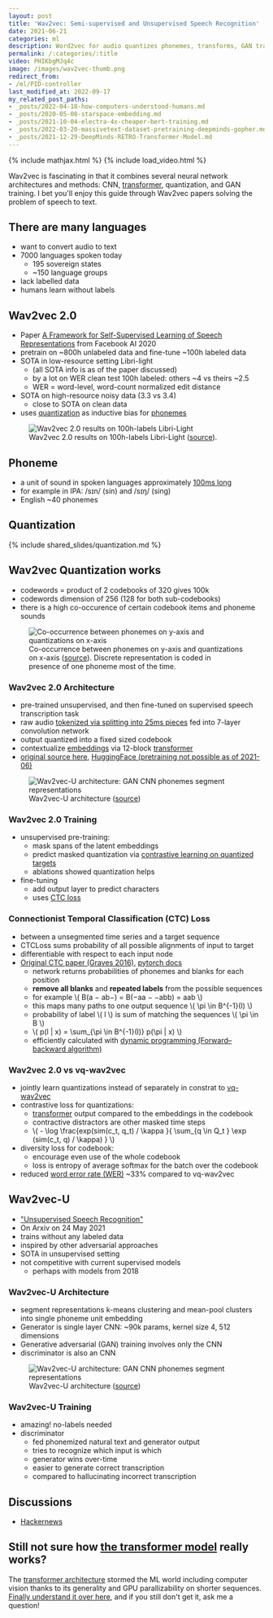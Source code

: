 ```yaml
---
layout: post
title: 'Wav2vec: Semi-supervised and Unsupervised Speech Recognition'
date: 2021-06-21
categories: ml
description: Word2vec for audio quantizes phonemes, transforms, GAN trains on text and audio from Facebook AI.
permalink: /:categories/:title
video: PHIKbgMJq4c
image: /images/wav2vec-thumb.png
redirect_from:
- /ml/PID-controller
last_modified_at: 2022-09-17
my_related_post_paths:
- _posts/2022-04-18-how-computers-understood-humans.md
- _posts/2020-05-08-starspace-embedding.md
- _posts/2021-10-04-electra-4x-cheaper-bert-training.md
- _posts/2022-03-20-massivetext-dataset-pretraining-deepminds-gopher.md
- _posts/2021-12-29-DeepMinds-RETRO-Transformer-Model.md
---
```




{% include mathjax.html %}
{% include load_video.html %}

Wav2vec is fascinating in that it combines several neural network architectures and methods:
CNN, [transformer](/ml/transformers-self-attention-mechanism-simplified),
quantization, and GAN training.
I bet you'll enjoy this guide through Wav2vec papers solving the problem of speech to text.


## There are many languages
- want to convert audio to text
- 7000 languages spoken today
  - 195 sovereign states
  - ~150 language groups
- lack labelled data
- humans learn without labels


## Wav2vec 2.0
- Paper [A Framework for Self-Supervised Learning of Speech Representations](https://arxiv.org/pdf/2006.11477.pdf) from Facebook AI 2020
- pretrain on ~800h unlabeled data and fine-tune ~100h labeled data
- SOTA in low-resource setting Libri-light
  - (all SOTA info is as of the paper discussed)
  - by a lot on WER clean test 100h labeled: others ~4 vs theirs ~2.5
  - WER = word-level, word-count normalized edit distance
- SOTA on high-resource noisy data (3.3 vs 3.4)
  - close to SOTA on clean data
- uses [quantization](#quantization) as inductive bias for [phonemes](#phoneme)

<figure class="figure">
    <img
        class="figure-img img-fluid rounded lazyload"
        alt="Wav2vec 2.0 results on 100h-labels Libri-Light"
        data-src="/images/wav2vec-results.png"
        style="max-width: 500px">
    <figcaption class="figure-caption">
        Wav2vec 2.0 results on 100h-labels Libri-Light (<a href="https://arxiv.org/pdf/2006.11477.pdf">source</a>).
    </figcaption>
</figure>


## Phoneme
- a unit of sound in spoken languages approximately [100ms long](https://www.scitepress.org/Papers/2013/45035/45035.pdf)
- for example in IPA: /sɪn/ (sin) and /sɪŋ/ (sing)
- English ~40 phonemes


## Quantization

{% include  shared_slides/quantization.md %}


## Wav2vec Quantization works
- codewords = product of 2 codebooks of 320 gives 100k
- codewords dimension of 256 (128 for both sub-codebooks)
- there is a high co-occurence of certain codebook items and phoneme sounds

<figure class="figure">
    <img
        class="figure-img img-fluid rounded lazyload"
        alt="Co-occurrence between phonemes on y-axis and quantizations on x-axis"
        data-src="/images/wav2vec-phonemes-quantization-co-occurence.png"
        style="max-width: 500px">
    <figcaption class="figure-caption">
        Co-occurrence between phonemes on y-axis and quantizations on x-axis (<a href="https://arxiv.org/pdf/2006.11477.pdf">source</a>).
        Discrete representation is coded in presence of one phoneme most of the time.
    </figcaption>
</figure>



### Wav2vec 2.0 Architecture
- pre-trained unsupervised, and then fine-tuned on supervised speech transcription task
- raw audio [tokenized via splitting into 25ms pieces](/ml/Tokenization-in-Machine-Learning-Explained) fed into 7-layer convolution network
- output quantized into a fixed sized codebook
- contextualize [embeddings](/ml/Embeddings-in-Machine-Learning-Explained) via 12-block [transformer](/ml/transformers-self-attention-mechanism-simplified)
- [original source here](https://github.com/pytorch/fairseq/tree/master/examples/wav2vec), [HuggingFace (pretraining not possible as of 2021-06)](https://huggingface.co/transformers/model_doc/wav2vec2.html#overview)

<figure class="figure">
    <img
        class="figure-img img-fluid rounded lazyload"
        alt="Wav2vec-U architecture: GAN CNN phonemes segment representations"
        data-src="/images/wav2vec-quantization.png"
        style="max-width: 500px">
    <figcaption class="figure-caption">
        Wav2vec-U architecture (<a href="https://arxiv.org/pdf/2105.11084.pdf">source</a>)
    </figcaption>
</figure>


### Wav2vec 2.0 Training
- unsupervised pre-training:
  - mask spans of the latent embeddings
  - predict masked quantization via [contrastive learning on quantized targets](#wav2vec-20-vs-previous-version)
  - ablations showed quantization helps
- fine-tuning
  - add output layer to predict characters
  - uses [CTC loss](#connectionist-temporal-classification-ctc-loss)


### Connectionist Temporal Classification (CTC) Loss
- between a unsegmented time series and a target sequence
- CTCLoss sums probability of all possible alignments of input to target
- differentiable with respect to each input node
- [Original CTC paper (Graves 2016)](https://www.cs.toronto.edu/~graves/icml_2006.pdf), [pytorch docs](https://pytorch.org/docs/master/generated/torch.nn.CTCLoss.html#torch.nn.CTCLoss)
  - network returns probabilities of phonemes and blanks for each position
  - **remove all blanks** and **repeated labels** from the possible sequences
  - for example \\( B(a − ab−) = B(−aa − −abb) = aab \\)
  - this maps many paths to one output sequence \\( \pi \in B^{-1}(l) \\)
  - probability of label \\( l \\) is sum of matching the sequences \\( \pi \in B \\)
  - \\( p(l  \| x) = \sum_{\pi \in B^{-1}(l)} p(\pi \| x) \\)
  - efficiently calculated with [dynamic programming (Forward–backward algorithm)](https://en.wikipedia.org/wiki/Forward%E2%80%93backward_algorithm)


### Wav2vec 2.0 vs vq-wav2vec
- jointly learn quantizations instead of separately in constrat to [vq-wav2vec](https://arxiv.org/pdf/1910.05453.pdf)
- contrastive loss for quantizations:
  - [transformer](/ml/transformers-self-attention-mechanism-simplified) output compared to the embeddings in the codebook
  - contractive distractors are other masked time steps
  - \\( - \log \frac{exp(sim(c_t, q_t) / \kappa }{ \sum_{q \in Q_t } \exp (sim(c_t, q) / \kappa) } \\)
- diversity loss for codebook:
  - encourage even use of the whole codebook
  - loss is entropy of average softmax for the batch over the codebook
- reduced [word error rate (WER)](https://en.wikipedia.org/wiki/Word_error_rate) ~33% compared to vq-wav2vec


## Wav2vec-U
- ["Unsupervised Speech Recognition"](https://arxiv.org/pdf/2105.11084.pdf)
- On Arxiv on 24 May 2021
- trains without any labeled data
- inspired by other adversarial approaches
- SOTA in unsupervised setting
- not competitive with current supervised models
  - perhaps with models from 2018


### Wav2vec-U Architecture
- segment representations k-means clustering and mean-pool clusters into single phoneme unit embedding
- Generator is single layer CNN: ~90k params, kernel size 4, 512 dimensions
- Generative adversarial (GAN) training involves only the CNN
- discriminator is also an CNN

<figure class="figure">
    <img
        class="figure-img img-fluid rounded lazyload"
        alt="Wav2vec-U architecture: GAN CNN phonemes segment representations"
        data-src="/images/wav2vec-gan.png"
        style="max-width: 500px">
    <figcaption class="figure-caption">
        Wav2vec-U architecture (<a href="https://arxiv.org/pdf/2105.11084.pdf">source</a>)
    </figcaption>
</figure>


### Wav2vec-U Training
- amazing! no-labels needed
- discriminator
  - fed phonemized natural text and generator output
  - tries to recognize which input is which
  - generator wins over-time
  - easier to generate correct transcription
  - compared to hallucinating incorrect transcription

## Discussions
- [Hackernews](https://news.ycombinator.com/item?id=27722333)


## Still not sure how [the transformer model](/ml/transformers-self-attention-mechanism-simplified) really works?
The [transformer architecture](/ml/transformers-self-attention-mechanism-simplified) stormed the ML world including computer vision thanks to its generality and GPU parallizability on shorter sequences.
[Finally understand it over here](/ml/transformers-self-attention-mechanism-simplified), and if you still don't get it, ask me a question!